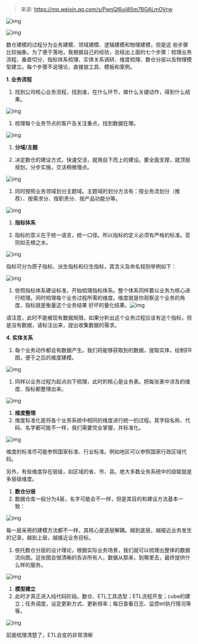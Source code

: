 > 来源: https://mp.weixin.qq.com/s/PwnQl6uji85m7BGALmOVrw

![img](https://mmbiz.qpic.cn/mmbiz_png/7VHriaQOsnjn9qFJ8ENSg6Tw7nxR3JWkuX3LMgm1olyqBXvraDiaPzy8AdQFxS2ias5ysNItVia3TmeJvANCL6N19w/640?wx_fmt=png&tp=webp&wxfrom=5&wx_lazy=1&wx_co=1&ynotemdtimestamp=1598457083157)

![img](https://mmbiz.qpic.cn/mmbiz_png/7VHriaQOsnjn9qFJ8ENSg6Tw7nxR3JWkuHUMo3nxAO0QzlibS8Np1QEfWl8s57icWHCNUk8lMGfvUKdHUibLfAkIpw/640?wx_fmt=png&tp=webp&wxfrom=5&wx_lazy=1&wx_co=1&ynotemdtimestamp=1598457083157)

数仓建模的过程分为业务建模、领域建模、逻辑建模和物理建模，但是这 些步骤比较抽象。为了便于落地，我根据自己的经验，总结出上面的七个步骤：梳理业务流程、垂直切分、指标体系梳理、实体关系调研、维度梳理、数仓分层以及物理模型建立。每个步骤不说理论，直接放工具、模板和案例。

**1. 业务流程**

1. 找到公司核心业务流程，找到谁，在什么环节，做什么关键动作，得到什么结果。

![img](https://mmbiz.qpic.cn/mmbiz_png/7VHriaQOsnjkycJszUgser3d2o79iao0glLeIETqcfmxqOYmMWYmZXlXcoz6tKY2wJclILwIGmTcL6iaxM1aAcGBg/640?wx_fmt=png&tp=webp&wxfrom=5&wx_lazy=1&wx_co=1&ynotemdtimestamp=1598457083157)

1. 梳理每个业务节点的客户及关注重点，找到数据在哪。

![img](https://mmbiz.qpic.cn/mmbiz_png/7VHriaQOsnjn9qFJ8ENSg6Tw7nxR3JWku64fhprLpibohg5KaiaZ4EuBTxBpJuH5VVOp51ltIB7xV8nCQU6RYrhVQ/640?wx_fmt=png&tp=webp&wxfrom=5&wx_lazy=1&wx_co=1&ynotemdtimestamp=1598457083157)

1. **分域/主题**

1. 决定数仓的建设方式，快速交活，就用自下而上的建设。要全面支撑，就顶层规划，分步实施，交活稍微慢点。

![img](https://mmbiz.qpic.cn/mmbiz_png/7VHriaQOsnjn9qFJ8ENSg6Tw7nxR3JWkumbazRFlaLr3syv31c2NPiaMv1WewT6X7jPHHReuBxWPjqsfcgoGF1NA/640?wx_fmt=png&tp=webp&wxfrom=5&wx_lazy=1&wx_co=1&ynotemdtimestamp=1598457083157)

1. 同时按照业务领域划分主题域。主题域的划分方法有：按业务流划分（推荐）、按需求分、按职责分、按产品功能分等。

![img](https://mmbiz.qpic.cn/mmbiz_png/7VHriaQOsnjn9qFJ8ENSg6Tw7nxR3JWkuhDDBtJmHX7eicflFqrw1bkOaPC9BfYJ0NZUySHVVkwNM1UIzVp0qibjQ/640?wx_fmt=png&tp=webp&wxfrom=5&wx_lazy=1&wx_co=1&ynotemdtimestamp=1598457083157)

1. **指标体系**

1. 指标的意义在于统一语言，统一口径。所以指标的定义必须有严格的标准。否则如无根之水。

![img](https://mmbiz.qpic.cn/mmbiz_png/7VHriaQOsnjn9qFJ8ENSg6Tw7nxR3JWkuwXzPAl3ic7xdUk9B0hDCWoRgYVwkMo79zorQbIYL4dFmN4NVy8X4m8Q/640?wx_fmt=png&tp=webp&wxfrom=5&wx_lazy=1&wx_co=1&ynotemdtimestamp=1598457083157)

指标可分为原子指标、派生指标和衍生指标，其含义及命名规则举例如下：

![img](https://mmbiz.qpic.cn/mmbiz_png/7VHriaQOsnjn9qFJ8ENSg6Tw7nxR3JWkuGzvW2IbaAbicicq6icuibUY5icrE5DWicLurTvDMRwWMmYS5CyKEkHnJUhUw/640?wx_fmt=png&tp=webp&wxfrom=5&wx_lazy=1&wx_co=1&ynotemdtimestamp=1598457083157)

1. 依照指标体系建设标准，开始梳理指标体系。整个体系同样要以业务为核心进行梳理。同时梳理每个业务过程所需的维度。维度就是你观察这个业务的角度，指标就是衡量这个业务结果 好坏的量化结果。![img](https://mmbiz.qpic.cn/mmbiz_png/7VHriaQOsnjn9qFJ8ENSg6Tw7nxR3JWkuSDcyKao5ECs6ibc7Fkd986ibBAZ0eShlFBfEnU1ia7SyzZtkR7jeR7KFA/640?wx_fmt=png&tp=webp&wxfrom=5&wx_lazy=1&wx_co=1&ynotemdtimestamp=1598457083157)

请注意，此时不能被现有数据局限。如果分析出这个业务过程应该有这个指标，但是没有数据，请标注出来，提出收集数据的需求。

**4. 实体关系**

1. 每个业务动作都会有数据产生。我们将能够获取到的数据，提取实体，绘制ER图，便于之后的维度建模。

![img](https://mmbiz.qpic.cn/mmbiz_png/7VHriaQOsnjn9qFJ8ENSg6Tw7nxR3JWkuRauO3fcg2g9gYfQMZWKovLGXyYe2fx9tEd7muTqcAOYQH9l6ibUDUHw/640?wx_fmt=png&tp=webp&wxfrom=5&wx_lazy=1&wx_co=1&ynotemdtimestamp=1598457083157)

1. 同样以业务过程为起点向下梳理，此时的核心是业务表。把每张表中涉及的维度、指标都整理出来。

![img](https://mmbiz.qpic.cn/mmbiz_png/7VHriaQOsnjn9qFJ8ENSg6Tw7nxR3JWkuXtvedZWbxkpPzdq19FHxBwBjWPrkicLy6lcYaETygroicfribAXUSPEicw/640?wx_fmt=png&tp=webp&wxfrom=5&wx_lazy=1&wx_co=1&ynotemdtimestamp=1598457083157)

1. **维度整理**
2. 维度标准化是将各个业务系统中相同的维度进行统一的过程。其字段名称、代码、名字都可能不一样，我们需要完全掌握，并标准化。

![img](https://mmbiz.qpic.cn/mmbiz_png/7VHriaQOsnjn9qFJ8ENSg6Tw7nxR3JWkuWxw0YicqAcibH6kXIHEPgS5tPjq5wNPiaGWc8Q61gF1wQSG2H0cj9Vpiaw/640?wx_fmt=png&tp=webp&wxfrom=5&wx_lazy=1&wx_co=1&ynotemdtimestamp=1598457083157)

维度的标准尽可能参照国家标准、行业标准。例如地区可以参照国家行政区域代码。

另外，有些维度存在层级，如区域的省、市、县。绝大多数业务系统中的级联就是多层级维度。

1. **数仓分层**
2. 数据仓库一般分为4层，名字可能会不一样，但是其目的和建设方法基本一致：

![img](https://mmbiz.qpic.cn/mmbiz_png/7VHriaQOsnjn9qFJ8ENSg6Tw7nxR3JWku8YoGIjAT62rwo0vK0ib8VPNYnY4cKTlLY8RYlcicr7CxutbCgBXeo5Lg/640?wx_fmt=png&tp=webp&wxfrom=5&wx_lazy=1&wx_co=1&ynotemdtimestamp=1598457083157)

每一层采用的建模方法都不一样，其核心是逐层解耦。越到底层，越接近业务发生的记录，越到上层，越接近业务目标。

1. 依托数仓分层的设计理论，根据实际业务场景，我们就可以梳理出整体的数据流向图。这张图会很清晰的告诉所有人，数据从那来，到哪里去，最终提供什么样的服务。

![img](https://mmbiz.qpic.cn/mmbiz_png/7VHriaQOsnjn9qFJ8ENSg6Tw7nxR3JWkuxiavp0ok6UTmoKF0WUG71icPicFTuJ1vFIGwVUibdzjjWy4bahicwLFAVaA/640?wx_fmt=png&tp=webp&wxfrom=5&wx_lazy=1&wx_co=1&ynotemdtimestamp=1598457083157)

1. **模型建立**
2. 此时才真正进入纯代码阶段。数仓、ETL工具选型；ETL流程开发；cube的建立；任务调度，设定更新方式、更新频率；每日查看日志、监控etl执行情况等等。

![img](https://mmbiz.qpic.cn/mmbiz_png/7VHriaQOsnjn9qFJ8ENSg6Tw7nxR3JWkurZAnKiaztvKibdVOich5z81O944b7ZdcfUeLC1yiakFOqSHibOhsF8oNvBA/640?wx_fmt=png&tp=webp&wxfrom=5&wx_lazy=1&wx_co=1&ynotemdtimestamp=1598457083157)

前面梳理清楚了，ETL会变的非常清晰